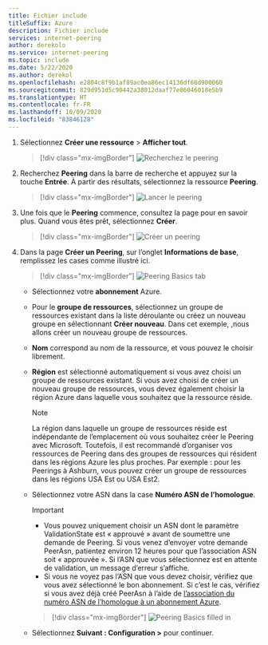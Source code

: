 ```yaml
---
title: Fichier include
titleSuffix: Azure
description: Fichier include
services: internet-peering
author: derekolo
ms.service: internet-peering
ms.topic: include
ms.date: 5/22/2020
ms.author: derekol
ms.openlocfilehash: e2804c8f9b1af89ac0ea86ec14136df66d900060
ms.sourcegitcommit: 829d951d5c90442a38012daaf77e86046018e5b9
ms.translationtype: HT
ms.contentlocale: fr-FR
ms.lasthandoff: 10/09/2020
ms.locfileid: "83846128"
---
```

1. Sélectionnez **Créer une ressource** > **Afficher tout**.

    > [!div class="mx-imgBorder"]
    > ![Recherchez le peering](../media/setup-seeall.png)

1. Recherchez **Peering** dans la barre de recherche et appuyez sur la touche **Entrée**. À partir des résultats, sélectionnez la ressource **Peering**.

    > [!div class="mx-imgBorder"]
    > ![Lancer le peering](../media/setup-launch.png)

1. Une fois que le **Peering** commence, consultez la page pour en savoir plus. Quand vous êtes prêt, sélectionnez **Créer**.

    > [!div class="mx-imgBorder"]
    > ![Créer un peering](../media/setup-create.png)

1. Dans la page **Créer un Peering**, sur l’onglet **Informations de base**, remplissez les cases comme illustré ici.

    > [!div class="mx-imgBorder"]
    > ![Peering Basics tab](../media/setup-basics-tab.png)

    * Sélectionnez votre **abonnement** Azure.
    * Pour le **groupe de ressources**, sélectionnez un groupe de ressources existant dans la liste déroulante ou créez un nouveau groupe en sélectionnant **Créer nouveau**. Dans cet exemple, ,nous allons créer un nouveau groupe de ressources.
    * **Nom** correspond au nom de la ressource, et vous pouvez le choisir librement.
    * **Région** est sélectionné automatiquement si vous avez choisi un groupe de ressources existant. Si vous avez choisi de créer un nouveau groupe de ressources, vous devez également choisir la région Azure dans laquelle vous souhaitez que la ressource réside.

        > [!NOTE]
        > La région dans laquelle un groupe de ressources réside est indépendante de l’emplacement où vous souhaitez créer le Peering avec Microsoft. Toutefois, il est recommandé d’organiser vos ressources de Peering dans des groupes de ressources qui résident dans les régions Azure les plus proches. Par exemple : pour les Peerings à Ashburn, vous pouvez créer un groupe de ressources dans les régions USA Est ou USA Est2.

    * Sélectionnez votre ASN dans la case **Numéro ASN de l’homologue**.

        > [!IMPORTANT]
        > * Vous pouvez uniquement choisir un ASN dont le paramètre ValidationState est « approuvé » avant de soumettre une demande de Peering. Si vous venez d’envoyer votre demande PeerAsn, patientez environ 12 heures pour que l’association ASN soit « approuvée ». Si l’ASN que vous sélectionnez est en attente de validation, un message d’erreur s’affiche. 
        > * Si vous ne voyez pas l’ASN que vous devez choisir, vérifiez que vous avez sélectionné le bon abonnement. Si c’est le cas, vérifiez si vous avez déjà créé PeerAsn à l’aide de [l’association du numéro ASN de l’homologue à un abonnement Azure](../howto-subscription-association-portal.md).

        > [!div class="mx-imgBorder"]
        > ![Peering Basics filled in](../media/setup-direct-basics-filled-tab.png)

    * Sélectionnez **Suivant : Configuration >** pour continuer.
